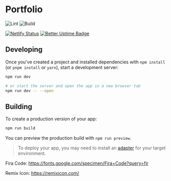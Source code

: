 # Portfolio

![Lint](https://github.com/squelix/svelte-portfolio/actions/workflows/lint.yml/badge.svg)
![Build](https://github.com/squelix/svelte-portfolio/actions/workflows/build.yml/badge.svg)

[![Netlify Status](https://api.netlify.com/api/v1/badges/353f57c7-20ae-4fbf-a2a5-89980c6055a3/deploy-status?branch=main)](https://app.netlify.com/sites/mickael-svelte-portfolio/deploys)
[![Better Uptime Badge](https://betteruptime.com/status-badges/v1/monitor/fn60.svg)](https://betteruptime.com/?utm_source=status_badge)

## Developing

Once you've created a project and installed dependencies with `npm install` (or `pnpm install` or `yarn`), start a development server:

```bash
npm run dev

# or start the server and open the app in a new browser tab
npm run dev -- --open
```

## Building

To create a production version of your app:

```bash
npm run build
```

You can preview the production build with `npm run preview`.

> To deploy your app, you may need to install an [adapter](https://kit.svelte.dev/docs/adapters) for your target environment.

Fira Code:
https://fonts.google.com/specimen/Fira+Code?query=fir

Remix Icon:
https://remixicon.com/
